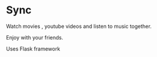 # Sync
Watch movies , youtube videos and listen to music together.

Enjoy with your friends.

Uses Flask framework
